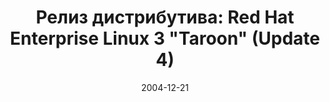 ---
layout: post
title: "Релиз дистрибутива: Red Hat Enterprise Linux 3 \"Taroon\" (Update 4)"
date: 2004-12-21   
---